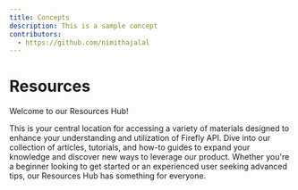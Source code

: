```yaml
---
title: Concepts
description: This is a sample concept 
contributors:
  - https://github.com/nimithajalal
---
```



# Resources

Welcome to our Resources Hub! 

This is your central location for accessing a variety of materials designed to enhance your understanding and utilization of Firefly API. Dive into our collection of articles, tutorials, and how-to guides to expand your knowledge and discover new ways to leverage our product. Whether you're a beginner looking to get started or an experienced user seeking advanced tips, our Resources Hub has something for everyone. 
